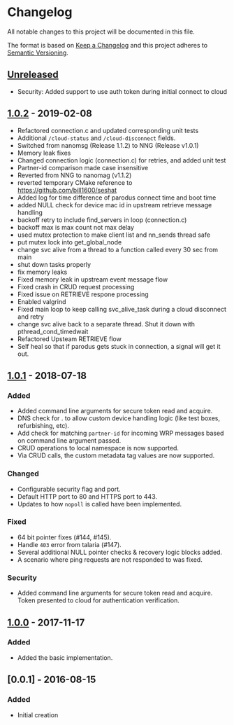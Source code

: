 # Changelog
All notable changes to this project will be documented in this file.

The format is based on [Keep a Changelog](http://keepachangelog.com/en/1.0.0/)
and this project adheres to [Semantic Versioning](http://semver.org/spec/v2.0.0.html).

## [Unreleased]
- Security: Added support to use auth token during initial connect to cloud

## [1.0.2] - 2019-02-08
- Refactored connection.c and updated corresponding unit tests
- Additional `/cloud-status` and `/cloud-disconnect` fields.
- Switched from nanomsg (Release 1.1.2) to NNG (Release v1.0.1)
- Memory leak fixes
- Changed connection logic (connection.c) for retries, and added unit test
- Partner-id comparison made case insensitive
- Reverted from NNG to nanomag (v1.1.2)
- reverted temporary CMake reference to https://github.com/bill1600/seshat
- Added log for time difference of parodus connect time and boot time
- added NULL check for device mac id in upstream retrieve message handling
- backoff retry to include find_servers in loop (connection.c)
- backoff max is max count not max delay
- used mutex protection to make client list and nn_sends thread safe
- put mutex lock into get_global_node
- change svc alive from a thread to a function called every 30 sec from main
- shut down tasks properly
- fix memory leaks
- Fixed memory leak in upstream event message flow
- Fixed crash in CRUD request processing
- Fixed issue on RETRIEVE respone processing
- Enabled valgrind
- Fixed main loop to keep calling svc_alive_task during a cloud disconnect and retry
- change svc alive back to a separate thread.  Shut it down with pthread_cond_timedwait
- Refactored Upsteam RETRIEVE flow
- Self heal so that if parodus gets stuck in connection, a signal will get it out.

## [1.0.1] - 2018-07-18
### Added
- Added command line arguments for secure token read and acquire.
- DNS check for <device-id>.<URL> to allow custom device handling logic (like test boxes, refurbishing, etc).
- Add check for matching `partner-id` for incoming WRP messages based on command line argument passed.
- CRUD operations to local namespace is now supported.
- Via CRUD calls, the custom metadata tag values are now supported.

### Changed
- Configurable security flag and port.
- Default HTTP port to 80 and HTTPS port to 443.
- Updates to how `nopoll` is called have been implemented.

### Fixed
- 64 bit pointer fixes (#144, #145).
- Handle `403` error from talaria (#147).
- Several additional NULL pointer checks & recovery logic blocks added.
- A scenario where ping requests are not responded to was fixed. 

### Security
- Added command line arguments for secure token read and acquire.  Token presented to cloud for authentication verification.

## [1.0.0] - 2017-11-17
### Added
- Added the basic implementation.

## [0.0.1] - 2016-08-15
### Added
- Initial creation

[Unreleased]: https://github.com/Comcast/parodus/compare/1.0.1...HEAD
[1.0.2]: https://github.com/Comcast/parodus/compare/1.0.1...1.0.2
[1.0.1]: https://github.com/Comcast/parodus/compare/1.0.0...1.0.1
[1.0.0]: https://github.com/Comcast/parodus/compare/79fa7438de2b14ae64f869d52f5c127497bf9c3f...1.0.0

